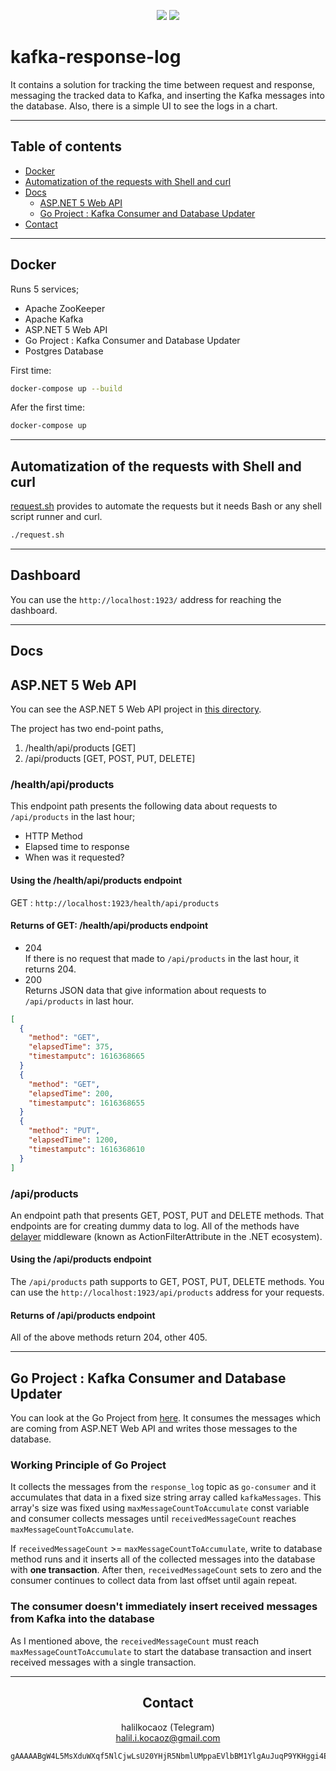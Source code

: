 <span align="center">

<a href="https://codeclimate.com/github/halilkocaoz/kafka-response-log/maintainability"><img src="https://api.codeclimate.com/v1/badges/d1364da3e1590a452ab9/maintainability" /></a> <a href="https://www.codacy.com/gh/halilkocaoz/kafka-response-log/dashboard?utm_source=github.com&amp;utm_medium=referral&amp;utm_content=halilkocaoz/kafka-response-log&amp;utm_campaign=Badge_Grade"><img src="https://app.codacy.com/project/badge/Grade/5d7c3538a0d144beaac9ef265710f613"/></a>

</span>

</hr>

# kafka-response-log
It contains a solution for tracking the time between request and response, messaging the tracked data to Kafka, and inserting the Kafka messages into the database. Also, there is a simple UI to see the logs in a chart.

<hr>

## Table of contents
* [Docker](#docker)
* [Automatization of the requests with Shell and curl](#automatization-of-the-requests-with-shell-and-curl)
* [Docs](#docs)
  - [ASP.NET 5 Web API](#aspnet-5-web-api)
  - [Go Project : Kafka Consumer and Database Updater](#go-project--kafka-consumer-and-database-updater)
* [Contact](#contact)

<hr>

## Docker
Runs 5 services;
* Apache ZooKeeper
* Apache Kafka
* ASP.NET 5 Web API
* Go Project : Kafka Consumer and Database Updater 
* Postgres Database

First time:
```bash
docker-compose up --build
```
Afer the first time:
```bash
docker-compose up
```

<hr>

## Automatization of the requests with Shell and curl
[request.sh](https://github.com/halilkocaoz/kafka-response-log/tree/main/request.sh) provides to automate the requests but it needs Bash or any shell script runner and curl.

```bash
./request.sh
```

<hr>

## Dashboard
You can use the `http://localhost:1923/` address for reaching the dashboard.

<hr>

## Docs

## ASP.NET 5 Web API
You can see the ASP.NET 5 Web API project in [this directory](https://github.com/halilkocaoz/kafka-response-log/tree/main/server/).

The project has two end-point paths,

1. /health/api/products [GET]
2. /api/products   [GET, POST, PUT, DELETE]

### /health/api/products
This endpoint path presents the following data about requests to `/api/products` in the last hour;
* HTTP Method
* Elapsed time to response
* When was it requested?


#### Using the /health/api/products endpoint
GET : `http://localhost:1923/health/api/products`

#### Returns of GET: /health/api/products endpoint
* 204 <br>
If there is no request that made to `/api/products` in the last hour, it returns 204. <br>
* 200 <br>
  Returns JSON data that give information about requests to `/api/products` in last hour.
```json
[
  {
    "method": "GET",
    "elapsedTime": 375,
    "timestamputc": 1616368665
  }
  {
    "method": "GET",
    "elapsedTime": 200,
    "timestamputc": 1616368655
  }
  {
    "method": "PUT",
    "elapsedTime": 1200,
    "timestamputc": 1616368610
  }
]
```

### /api/products
An endpoint path that presents GET, POST, PUT and DELETE methods. That endpoints are for creating dummy data to log. All of the methods have [delayer](https://github.com/halilkocaoz/kafka-response-log/tree/main/server/Filters/Delayer.cs) middleware (known as ActionFilterAttribute in the .NET ecosystem).

#### Using the /api/products endpoint
The `/api/products` path supports to GET, POST, PUT, DELETE methods. You can use the `http://localhost:1923/api/products` address for your requests. <br>

#### Returns of /api/products endpoint
All of the above methods return 204, other 405.

<hr>

## Go Project : Kafka Consumer and Database Updater
You can look at the Go Project from [here](https://github.com/halilkocaoz/kafka-response-log/tree/main/consumer). It consumes the messages which are coming from ASP.NET Web API and writes those messages to the database.

### Working Principle of Go Project
It collects the messages from the `response_log` topic as `go-consumer` and it accumulates that data in a fixed size string array called `kafkaMessages`. This array's size was fixed using `maxMessageCountToAccumulate` const variable and consumer collects messages until `receivedMessageCount` reaches `maxMessageCountToAccumulate`.

If `receivedMessageCount` >= `maxMessageCountToAccumulate`, write to database method runs and it inserts all of the collected messages into the database with **one transaction**. After then, `receivedMessageCount` sets to zero and the consumer continues to collect data from last offset until again repeat.

### The consumer doesn't immediately insert received messages from Kafka into the database
As I mentioned above, the `receivedMessageCount` must reach `maxMessageCountToAccumulate` to start the database transaction and insert received messages with a single transaction.

<hr>

<span align="center">

## Contact

halilkocaoz (Telegram)<br>
halil.i.kocaoz@gmail.com

</span>

```bash
gAAAAABgW4L5MsXduWXqf5NlCjwLsU20YHjR5NbmlUMppaEVlbBM1YlgAuJuqP9YKHggi4E7LWxsZ-cQv4kOl29BaKCPAr4TsP1mlZKe01AuMsujr3npPfVle4W2icQgNF5h_VIIBqPSsFK_50m7lBRJUpeO8iFQgD2YO9STT6nivjULUDSuR3t0U-4S2OC36cornhgmf0ZdgN5Sbh4Oi78jCeo1UnJu3w==
```
